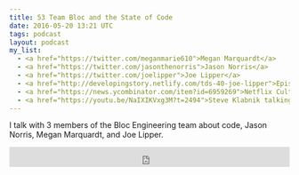 ```yaml
---
title: 53 Team Bloc and the State of Code
date: 2016-05-20 13:21 UTC
tags: podcast
layout: podcast
my_list:
  - <a href="https://twitter.com/meganmarie610">Megan Marquardt</a>
  - <a href="https://twitter.com/jasonthenorris">Jason Norris</a>
  - <a href="https://twitter.com/joelipper">Joe Lipper</a>
  - <a href="http://developingstory.netlify.com/tds-40-joe-lipper">Episode 40 with Joe</a>
  - <a href="https://news.ycombinator.com/item?id=6959269">Netflix Culture Rumors</a>
  - <a href="https://youtu.be/NaIXIKVxg3M?t=2494">Steve Klabnik talking about Rails and learning from other languages</a>
---
```

I talk with 3 members of the Bloc Engineering team about code, Jason Norris, Megan Marquardt, and Joe Lipper.

<iframe frameborder='0' height='36px' scrolling='no' seamless src='https://simplecast.com/e/37977?style=light' width='100%'></iframe>
